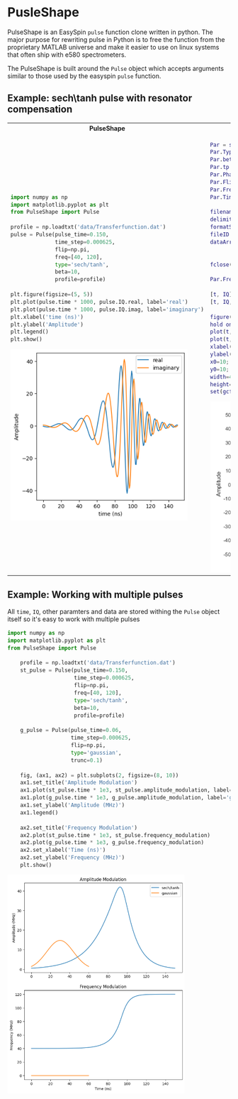 # PusleShape

PulseShape is an EasySpin `pulse` function clone written in python. The major purpose for 
rewriting pulse in Python is to free the function from the proprietary MATLAB universe and 
make it easier to use on linux systems that often ship with e580 spectrometers. 

The PulseShape is built around the `Pulse` object which accepts arguments similar to those 
used by the easyspin `pulse` function. 

## Example: sech\tanh pulse with resonator compensation
<table>
<tr>
<th>PulseShape</th>
<th>EasySpin</th>
</tr>
<tr>
<td>

```python
import numpy as np
import matplotlib.pyplot as plt
from PulseShape import Pulse

profile = np.loadtxt('data/Transferfunction.dat')
pulse = Pulse(pulse_time=0.150, 
              time_step=0.000625, 
              flip=np.pi, 
              freq=[40, 120], 
              type='sech/tanh', 
              beta=10, 
              profile=profile)

plt.figure(figsize=(5, 5))
plt.plot(pulse.time * 1000, pulse.IQ.real, label='real')
plt.plot(pulse.time * 1000, pulse.IQ.imag, label='imaginary')
plt.xlabel('time (ns)')
plt.ylabel('Amplitude')
plt.legend()
plt.show()
```
<img src="img/sechtanh.png" width="400"  class="center"/>


</td>
<td>

```matlab
Par = struct
Par.Type = 'sech/tanh';
Par.beta = 10;
Par.tp = 0.150;
Par.Phase = 0;
Par.Flip = pi;
Par.Frequency = [40 120]
Par.TimeStep=0.000625

filename = 'Transferfunction.dat';
delimiter = ' ';
formatSpec = '%f%f%[^\n\r]';
fileID = fopen(filename,'r');
dataArray = textscan(fileID, formatSpec, 'Delimiter', ... 
                    delimiter, 'MultipleDelimsAsOne', ...
                    true, 'TextType', 'string');
fclose(fileID);

Par.FrequencyResponse = [dataArray{:, 1}, dataArray{:, 2}];

[t, IQ] = pulse(Par)
[t, IQ, modulation] = pulse(Par) 

figure(1)
hold on
plot(t, real(IQ))
plot(t, imag(IQ))
xlabel('time ns')
ylabel('Amplitude')
x0=10;
y0=10;
width=465;
height=448;
set(gcf,'position',[x0,y0,width,height])

```
<img src="img/sechtanhes.png" width="400" class="center"/>
</td>
</tr>
</table>

## Example: Working with multiple pulses

All `time`, `IQ`, other paramters and data are stored withing the `Pulse` object itself so it's easy to work with multiple pulses

```python
import numpy as np
import matplotlib.pyplot as plt
from PulseShape import Pulse

    profile = np.loadtxt('data/Transferfunction.dat')
    st_pulse = Pulse(pulse_time=0.150,
                     time_step=0.000625,
                     flip=np.pi,
                     freq=[40, 120],
                     type='sech/tanh',
                     beta=10,
                     profile=profile)

    g_pulse = Pulse(pulse_time=0.06,
                    time_step=0.000625,
                    flip=np.pi,
                    type='gaussian',
                    trunc=0.1)

    fig, (ax1, ax2) = plt.subplots(2, figsize=(8, 10))
    ax1.set_title('Amplitude Modulation')
    ax1.plot(st_pulse.time * 1e3, st_pulse.amplitude_modulation, label='sech/tanh')
    ax1.plot(g_pulse.time * 1e3, g_pulse.amplitude_modulation, label='gaussian')
    ax1.set_ylabel('Amplitude (MHz)')
    ax1.legend()

    ax2.set_title('Frequency Modulation')
    ax2.plot(st_pulse.time * 1e3, st_pulse.frequency_modulation)
    ax2.plot(g_pulse.time * 1e3, g_pulse.frequency_modulation)
    ax2.set_xlabel('Time (ns)')
    ax2.set_ylabel('Frequency (MHz)')
    plt.show()
```
<img src="img/AM_FM.png" width="400" class="center"/>